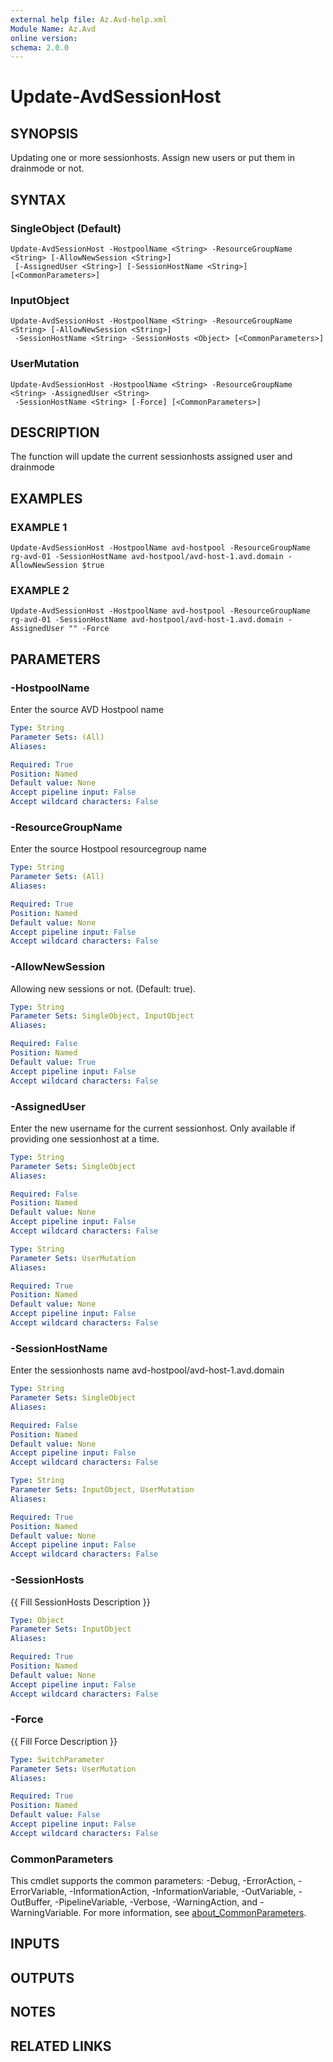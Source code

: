 ```yaml
---
external help file: Az.Avd-help.xml
Module Name: Az.Avd
online version:
schema: 2.0.0
---
```


# Update-AvdSessionHost

## SYNOPSIS
Updating one or more sessionhosts.
Assign new users or put them in drainmode or not.

## SYNTAX

### SingleObject (Default)
```
Update-AvdSessionHost -HostpoolName <String> -ResourceGroupName <String> [-AllowNewSession <String>]
 [-AssignedUser <String>] [-SessionHostName <String>] [<CommonParameters>]
```

### InputObject
```
Update-AvdSessionHost -HostpoolName <String> -ResourceGroupName <String> [-AllowNewSession <String>]
 -SessionHostName <String> -SessionHosts <Object> [<CommonParameters>]
```

### UserMutation
```
Update-AvdSessionHost -HostpoolName <String> -ResourceGroupName <String> -AssignedUser <String>
 -SessionHostName <String> [-Force] [<CommonParameters>]
```

## DESCRIPTION
The function will update the current sessionhosts assigned user and drainmode

## EXAMPLES

### EXAMPLE 1
```
Update-AvdSessionHost -HostpoolName avd-hostpool -ResourceGroupName rg-avd-01 -SessionHostName avd-hostpool/avd-host-1.avd.domain -AllowNewSession $true
```

### EXAMPLE 2
```
Update-AvdSessionHost -HostpoolName avd-hostpool -ResourceGroupName rg-avd-01 -SessionHostName avd-hostpool/avd-host-1.avd.domain -AssignedUser "" -Force
```

## PARAMETERS

### -HostpoolName
Enter the source AVD Hostpool name

```yaml
Type: String
Parameter Sets: (All)
Aliases:

Required: True
Position: Named
Default value: None
Accept pipeline input: False
Accept wildcard characters: False
```

### -ResourceGroupName
Enter the source Hostpool resourcegroup name

```yaml
Type: String
Parameter Sets: (All)
Aliases:

Required: True
Position: Named
Default value: None
Accept pipeline input: False
Accept wildcard characters: False
```

### -AllowNewSession
Allowing new sessions or not.
(Default: true).

```yaml
Type: String
Parameter Sets: SingleObject, InputObject
Aliases:

Required: False
Position: Named
Default value: True
Accept pipeline input: False
Accept wildcard characters: False
```

### -AssignedUser
Enter the new username for the current sessionhost.
Only available if providing one sessionhost at a time.

```yaml
Type: String
Parameter Sets: SingleObject
Aliases:

Required: False
Position: Named
Default value: None
Accept pipeline input: False
Accept wildcard characters: False
```

```yaml
Type: String
Parameter Sets: UserMutation
Aliases:

Required: True
Position: Named
Default value: None
Accept pipeline input: False
Accept wildcard characters: False
```

### -SessionHostName
Enter the sessionhosts name avd-hostpool/avd-host-1.avd.domain

```yaml
Type: String
Parameter Sets: SingleObject
Aliases:

Required: False
Position: Named
Default value: None
Accept pipeline input: False
Accept wildcard characters: False
```

```yaml
Type: String
Parameter Sets: InputObject, UserMutation
Aliases:

Required: True
Position: Named
Default value: None
Accept pipeline input: False
Accept wildcard characters: False
```

### -SessionHosts
{{ Fill SessionHosts Description }}

```yaml
Type: Object
Parameter Sets: InputObject
Aliases:

Required: True
Position: Named
Default value: None
Accept pipeline input: False
Accept wildcard characters: False
```

### -Force
{{ Fill Force Description }}

```yaml
Type: SwitchParameter
Parameter Sets: UserMutation
Aliases:

Required: True
Position: Named
Default value: False
Accept pipeline input: False
Accept wildcard characters: False
```

### CommonParameters
This cmdlet supports the common parameters: -Debug, -ErrorAction, -ErrorVariable, -InformationAction, -InformationVariable, -OutVariable, -OutBuffer, -PipelineVariable, -Verbose, -WarningAction, and -WarningVariable. For more information, see [about_CommonParameters](http://go.microsoft.com/fwlink/?LinkID=113216).

## INPUTS

## OUTPUTS

## NOTES

## RELATED LINKS
